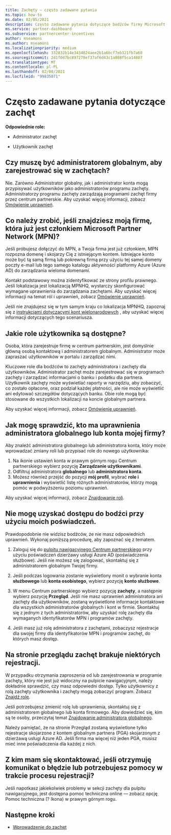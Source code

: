 ```yaml
---
title: Zachęty — często zadawane pytania
ms.topic: how-to
ms.date: 02/05/2021
description: Często zadawane pytania dotyczące bodźców firmy Microsoft. Ten artykuł zawiera pytania dotyczące ról użytkownika, sposobu rejestrowania lub wykonywania czynności związanych z komunikatami o błędach.
ms.service: partner-dashboard
ms.subservice: partnercenter-incentives
author: mseamons
ms.author: mseamons
ms.localizationpriority: medium
ms.openlocfilehash: 332832b14e3434824aee2b1a6bcf7eb321fb7a60
ms.sourcegitcommit: 2d1f0d7bc897278ef37af6d43c1a088f5ca14807
ms.translationtype: MT
ms.contentlocale: pl-PL
ms.lasthandoff: 02/08/2021
ms.locfileid: "99835071"
---
```

# <a name="frequently-asked-questions-on-incentives"></a>Często zadawane pytania dotyczące zachęt

**Odpowiednie role:**

- Administrator zachęt

- Użytkownik zachęt

## <a name="do-i-need-to-be-the-global-admin-to-enroll-in-incentives"></a>Czy muszę być administratorem globalnym, aby zarejestrować się w zachętach?

Nie. Zarówno Administrator globalny, jak i administrator konta mogą przypisywać użytkowników jako administratorów programu zachęty. Administratorzy programu zachęty zarządzają programami zachęt firmy przez centrum partnerskie. Aby uzyskać więcej informacji, zobacz [Omówienie uprawnień](permissions-overview.md).

## <a name="what-do-i-need-to-do-if-i-find-my-company-is-already-a-member-of-the-microsoft-partner-network-mpn"></a>Co należy zrobić, jeśli znajdziesz moją firmę, która już jest członkiem Microsoft Partner Network (MPN)?

Jeśli próbujesz dołączyć do MPN, a Twoja firma jest już członkiem, MPN rozpozna domenę i skojarzy Cię z istniejącym kontem. Istniejące konto może być tą samą firmą lub pokrewną firmą przy użyciu tej samej domeny poczty e-mail lub tego samego katalogu aktywności platformy Azure (Azure AD) do zarządzania wieloma domenami.

Kontakt podstawowy można zidentyfikować ze strony profilu prawnego. Jeśli lokalizacja jest lokalizacją MPNHQ, wystarczy skonfigurować wymagane uprawnienia do zarządzania zachętami. Aby uzyskać więcej informacji na temat ról i uprawnień, zobacz [Omówienie uprawnień](permissions-overview.md).

Jeśli nie znajdujesz się w tym samym kraju co lokalizacja MPNHQ, zapoznaj się z [instrukcjami dotyczącymi kont wielonarodowych](https://support.microsoft.com/help/4515619/special-considerations-for-multi-national-partners-joining-the-microso) , aby uzyskać więcej informacji dotyczących tego scenariusza.

## <a name="what-user-roles-are-available"></a>Jakie role użytkownika są dostępne?

Osoba, która zarejestruje firmę w centrum partnerskim, jest domyślnie główną osobą kontaktową i administratorem globalnym. Administrator może zapraszać użytkowników w portalu i zarządzać nimi.

Kluczowe role dla bodźców to zachęty administratora i zachęty dla użytkowników. Administrator zachęt może zarejestrować się w programach zachęty i zarządzać informacjami o banku i podatku dla partnera. Użytkownik zachęty może wyświetlać raporty w narzędziu, aby zobaczyć, co zostało opłacone, oraz podział każdej płatności, ale nie może wyświetlić ani edytować szczegółów dotyczących banku. Obie role mogą być stosowane do wszystkich lokalizacji na koncie globalnym partnera.

Aby uzyskać więcej informacji, zobacz [Omówienie uprawnień](permissions-overview.md).

## <a name="how-can-i-find-out-who-has-global-or-account-admin-rights-for-my-company"></a>Jak mogę sprawdzić, kto ma uprawnienia administratora globalnego lub konta mojej firmy?

Aby znaleźć administratora globalnego lub administratora konta, który może wprowadzać zmiany roli lub przypisać role do nowego użytkownika:

1. Na ikonie ustawień konta w prawym górnym rogu Centrum partnerskiego wybierz pozycję **Zarządzanie użytkownikami**.
2. Odfiltruj administratora **globalnego** lub **administratora konta**.
3. Możesz również przejść do pozycji **mój profil**, wybrać **role i uprawnienia** i wyświetlić listę różnych administratorów, którzy mogą pomóc w podwyższeniu poziomu uprawnień.
 
Aby uzyskać więcej informacji, zobacz [Znajdowanie roli](find-your-role.md).  

## <a name="i-cant-access-incentives-using-my-credentials"></a>Nie mogę uzyskać dostępu do bodźci przy użyciu moich poświadczeń.

Prawdopodobnie nie widzisz bodźców, że nie masz odpowiednich uprawnień. Wykonaj poniższą procedurę, aby zapoznać się z tematem.

1. Zaloguj się do [pulpitu nawigacyjnego Centrum partnerskiego](https://partner.microsoft.com/dashboard/) przy użyciu poświadczeń dzierżawy usługi Azure AD (poświadczenia służbowe). Jeśli nie możesz się zalogować, skontaktuj się z administratorem globalnym Twojej firmy.

2. Jeśli podczas logowania zostanie wyświetlony monit o wybranie konta **służbowego** lub **konta osobistego**, wybierz pozycję **konto służbowe**.

3. W menu Centrum partnerskiego wybierz pozycję **zachęty**, a następnie wybierz pozycję **Przegląd**. Jeśli nie masz uprawnień administratora ani zachęty dla użytkowników, zostaną wyświetlone informacje kontaktowe dla wszystkich administratorów globalnych i kont w firmie. Skontaktuj się z jednym z tych administratorów, aby uzyskać rolę zachęty dla wymaganych identyfikatorów MPN i programów zachęty.

4. Jeśli masz już rolę administratora z zachętami, zobaczysz rejestracje dla swojej firmy dla identyfikatorów MPN i programów zachęt, do których masz dostęp.

## <a name="some-enrollments-are-missing-from-the-incentives-overview-page"></a>Na stronie przeglądu zachęt brakuje niektórych rejestracji.

W przypadku otrzymania zaproszenia od lub zarejestrowania w programie zachęty, który nie jest już widoczny na pulpicie nawigacyjnym, należy dokładnie sprawdzić, czy masz odpowiedni dostęp. Tylko użytkownicy z rolą zachęty użytkownika i zachęty mogą zobaczyć program. Zobacz [Znajdź rolę](https://docs.microsoft.com/partner-center/find-your-role).

Jeśli potrzebujesz zmienić rolę lub uprawnienia, skontaktuj się z administratorem globalnego lub konta firmowego. Aby dowiedzieć się, kim są te osoby, przeczytaj temat [Znajdowanie administratora globalnego](https://docs.microsoft.com/partner-center/find-your-role#find-your-global-admin).

Należy pamiętać, że na stronie Przegląd zostaną wyświetlone tylko rejestracje skojarzone z kontem globalnym partnera (PGA) skojarzonym z dzierżawą usługi Azure AD. Jeśli firma ma więcej niż jeden PGA, musisz mieć inne poświadczenia dla każdej z nich.

## <a name="who-should-i-contact-if-i-get-an-error-message-or-need-help-during-the-enrollment-process"></a>Z kim mam się skontaktować, jeśli otrzymuję komunikat o błędzie lub potrzebujesz pomocy w trakcie procesu rejestracji?

Jeśli napotkasz jakiekolwiek problemy w sekcji zachęty dla pulpitu nawigacyjnego, jest dostępna pomoc techniczna online — zobacz opcję Pomoc techniczna (? Ikona) w prawym górnym rogu.

## <a name="next-steps"></a>Następne kroki

- [Wprowadzenie do zachęt](incentives-get-started-intro.md)
